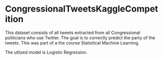 # CongressionalTweetsKaggleCompetition
This dataset consists of all tweets extracted from all Congressional politicians who use Twitter. The goal is to correctly predict the party of the tweets. This was part of a the course Statistical Machine Learning.

The utlized model is Logistic Regression.

